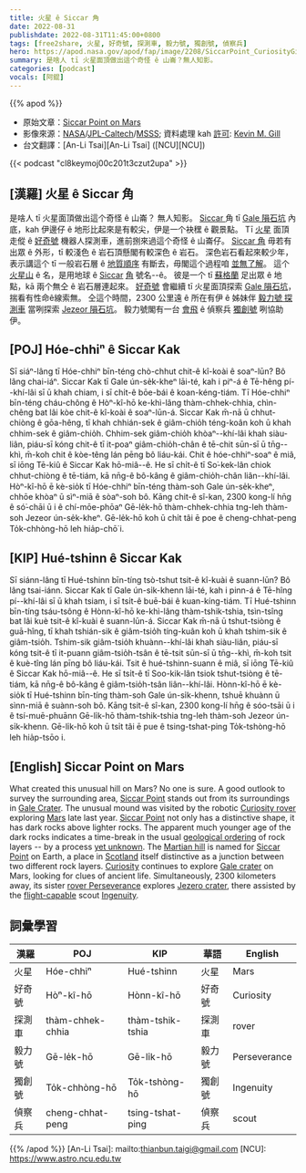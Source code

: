 ```yaml
---
title: 火星 ê Siccar 角
date: 2022-08-31
publishdate: 2022-08-31T11:45:00+0800
tags: [free2share, 火星, 好奇號, 探測車, 毅力號, 獨創號, 偵察兵]
hero: https://apod.nasa.gov/apod/fap/image/2208/SiccarPoint_CuriosityGill_1080.jpg
summary: 是啥人 tī 火星面頂做出這个奇怪 ê 山崙？無人知影。
categories: [podcast]
vocals: [阿錕]
---
```


{{% apod %}}

- 原始文章：[Siccar Point on Mars](https://apod.nasa.gov/apod/ap220831.html)
- 影像來源：[NASA](https://www.nasa.gov/)/[JPL-Caltech](https://www.jpl.nasa.gov/)/[MSSS](http://www.msss.com/); 資料處理 kah [許可](https://creativecommons.org/licenses/by/2.0/): [Kevin M. Gill](https://www.flickr.com/people/kevinmgill/)
- 台文翻譯：[An-Li Tsai][An-Li Tsai] ([NCU][NCU])

{{< podcast "cl8keymoj00c201t3czut2upa" >}}

## [漢羅] 火星 ê Siccar 角
是啥人 tī 火星面頂做出這个奇怪 ê 山崙？
無人知影。
[Siccar ][Siccar Point 1]角 tī [Gale 隕石坑][Gale Crater] 內底，kah 伊邊仔 ê 地形比起來是有較尖，伊是一个袂䆀 ê 觀景點。
Tī [火星][Mars] 面頂走傱 ê [好奇號][Curiosity rover] 機器人探測車，進前捌來過這个奇怪 ê 山崙仔。
[Siccar 角][Siccar Point 2] 毋若有出眾 ê 外形，tī 較淺色 ê 岩石頂懸閣有較深色 ê 岩石。
深色岩石看起來較少年，表示講這个 tī 一般岩石層 ê [地質順序][geological ordering] 有斷去，毋閣這个過程咱 [並無了解][yet unknown]。
這个 [火星山][Martian hill] ê 名，是用地球 ê [Siccar][Siccar] [角][Point] 號名--ê。
彼是一个 tī [蘇格蘭][Scotland] 足出眾 ê 地點，kā 兩个無仝 ê 岩石層連起來。
[好奇號][Curiosity] 會繼續 tī 火星面頂探索 [Gale 隕石坑][Gale crater]，揣看有性命ê線索無。
仝這个時間，2300 公里遠 ê 所在有伊 ê 姊妹伴 [毅力號 探測車][rover Perseverance] 當咧探索 [Jezeor 隕石坑][Jezero crater]。
毅力號閣有一台 [會飛][flight-capable t] ê 偵察兵 [獨創號][Ingenuity] 咧協助伊。

## [POJ] Hóe-chhiⁿ ê Siccar Kak
Sī siáⁿ-lâng tī Hóe-chhiⁿ bīn-téng chò-chhut chit-ê kî-koài ê soaⁿ-lūn?
Bô lâng chai-iáⁿ.
Siccar Kak tī Gale ún-se̍k-kheⁿ lāi-té, kah i piⁿ-á ê Tē-hêng pí--khí-lâi sī ū khah chiam, i sī chi̍t-ê bōe-bái ê koan-kéng-tiám.
Tī Hóe-chhiⁿ bīn-téng cháu-chông ê Hòⁿ-kî-hō ke-khì-lâng thàm-chhek-chhia, chìn-chêng bat lâi kòe chit-ê kî-koài ê soaⁿ-lūn-á.
Siccar Kak m̄-nā ū chhut-chiòng ê gōa-hêng, tī khah chhián-sek ê giâm-chio̍h téng-koân koh ū khah chhim-sek ê giâm-chio̍h.
Chhim-sek giâm-chio̍h khòaⁿ--khí-lâi khah siàu-liân, piáu-sī kóng chit-ê tī it-poaⁿ giâm-chio̍h-chân ê tē-chit sūn-sī ū tn̄g--khì, m̄-koh chit ê kòe-têng lán pēng bô liáu-kái.
Chit ê hóe-chhiⁿ-soaⁿ ê miâ, sī iōng Tē-kiû ê Siccar Kak hō-miâ--ê.
He sī chi̍t-ê tī So͘-kek-lân chiok chhut-chiòng ê tē-tiám, kā nn̄g-ê bô-kâng ê giâm-chio̍h-chân liân--khí-lâi.
Hòⁿ-kî-hō ē kè-sio̍k tī Hóe-chhiⁿ bīn-téng thàm-soh Gale ún-se̍k-kheⁿ, chhōe khòaⁿ ū sìⁿ-miā ê sòaⁿ-soh bô.
Kāng chit-ê sî-kan, 2300 kong-lí hn̄g ê só͘-chāi ū i ê chí-mōe-phōaⁿ Gē-le̍k-hō thàm-chhek-chhia tng-leh thàm-soh Jezeor ún-se̍k-kheⁿ.
Gē-le̍k-hō koh ū chi̍t tâi ē poe ê cheng-chhat-peng To̍k-chhòng-hō leh hia̍p-chō͘ i.

## [KIP] Hué-tshinn ê Siccar Kak
Sī siánn-lâng tī Hué-tshinn bīn-tíng tsò-tshut tsit-ê kî-kuài ê suann-lūn?
Bô lâng tsai-iánn.
Siccar Kak tī Gale ún-si̍k-khenn lāi-té, kah i pinn-á ê Tē-hîng pí--khí-lâi sī ū khah tsiam, i sī tsi̍t-ê buē-bái ê kuan-kíng-tiám.
Tī Hué-tshinn bīn-tíng tsáu-tsông ê Hònn-kî-hō ke-khì-lâng thàm-tshik-tshia, tsìn-tsîng bat lâi kuè tsit-ê kî-kuài ê suann-lūn-á.
Siccar Kak m̄-nā ū tshut-tsiòng ê guā-hîng, tī khah tshián-sik ê giâm-tsio̍h tíng-kuân koh ū khah tshim-sik ê giâm-tsio̍h.
Tshim-sik giâm-tsio̍h khuànn--khí-lâi khah siàu-liân, piáu-sī kóng tsit-ê tī it-puann giâm-tsio̍h-tsân ê tē-tsit sūn-sī ū tn̄g--khì, m̄-koh tsit ê kuè-tîng lán pīng bô liáu-kái.
Tsit ê hué-tshinn-suann ê miâ, sī iōng Tē-kiû ê Siccar Kak hō-miâ--ê.
He sī tsi̍t-ê tī Soo-kik-lân tsiok tshut-tsiòng ê tē-tiám, kā nn̄g-ê bô-kâng ê giâm-tsio̍h-tsân liân--khí-lâi.
Hònn-kî-hō ē kè-sio̍k tī Hué-tshinn bīn-tíng thàm-soh Gale ún-si̍k-khenn, tshuē khuànn ū sìnn-miā ê suànn-soh bô.
Kāng tsit-ê sî-kan, 2300 kong-lí hn̄g ê sóo-tsāi ū i ê tsí-muē-phuānn Gē-li̍k-hō thàm-tshik-tshia tng-leh thàm-soh Jezeor ún-si̍k-khenn.
Gē-li̍k-hō koh ū tsi̍t tâi ē pue ê tsing-tshat-ping To̍k-tshòng-hō leh hia̍p-tsōo i.

## [English] Siccar Point on Mars

What created this unusual hill on Mars?
No one is sure.
A good outlook to survey the surrounding area, [Siccar Point][Siccar Point 1] stands out from its surroundings in [Gale Crater][Gale Crater].
The unusual mound was visited by the robotic [Curiosity rover][Curiosity rover] exploring [Mars][Mars] late last year.
[Siccar Point][Siccar Point 2] not only has a distinctive shape, it has dark rocks above lighter rocks.
The apparent much younger age of the dark rocks indicates a time-break in the usual [geological ordering][geological ordering] of rock layers -- by a process [yet unknown][yet unknown].
The [Martian hill][Martian hill] is named for [Siccar][Siccar] [Point][Point] on Earth, a place in [Scotland][Scotland] itself distinctive as a junction between two different rock layers.
[Curiosity][Curiosity] continues to explore [Gale crater][Gale crater] on Mars, looking for clues of ancient life.
Simultaneously, 2300 kilometers away, its sister [rover Perseverance][rover Perseverance] explores [Jezero crater][Jezero crater], there assisted by the [flight-capable][flight-capable e] scout [Ingenuity][Ingenuity].

## 詞彙學習

|漢羅|POJ|KIP|華語|English|
|-|-|-|-|-|
|火星|Hóe-chhiⁿ|Hué-tshinn|火星|Mars|
|好奇號|Hòⁿ-kî-hō|Hònn-kî-hō|好奇號|Curiosity|
|探測車|thàm-chhek-chhia|thàm-tshik-tshia|探測車|rover|
|毅力號|Gē-le̍k-hō|Gē-li̍k-hō|毅力號|Perseverance|
|獨創號|To̍k-chhòng-hō|To̍k-tshòng-hō|獨創號|Ingenuity|
|偵察兵|cheng-chhat-peng|tsing-tshat-ping|偵察兵|scout|

{{% /apod %}}
[An-Li Tsai]: mailto:thianbun.taigi@gmail.com
[NCU]: https://www.astro.ncu.edu.tw

[copyright]: https://apod.nasa.gov/apod/fap/lib/about_apod.html#srapply

[Siccar Point 1]:https://www.flickr.com/photos/kevinmgill/51632892072
[Gale Crater]:https://www.jpl.nasa.gov/videos/a-guide-to-gale-crater
[Curiosity rover]:https://www.jpl.nasa.gov/missions/mars-science-laboratory-curiosity-rover-msl
[Mars]:https://solarsystem.nasa.gov/planets/mars/in-depth/
[Siccar Point 2]:https://www.flickr.com/photos/thomasappere/51642208126/in/pool-apods/
[geological ordering]:https://en.wikipedia.org/wiki/Stratigraphy
[yet unknown]:https://cdn.britannica.com/40/230840-050-2676B617/Dog-listening-mutt.jpg
[Martian hill]:https://mars.nasa.gov/msl/mission-updates/9061/sols-3276-3277-closest-approach-to-siccar-point/
[Siccar]:https://youtu.be/JCEDCcHcpYE
[Point]:https://en.wikipedia.org/wiki/Siccar_Point
[Scotland]:https://en.wikipedia.org/wiki/Scotland
[Curiosity]:https://apod.nasa.gov/apod/ap191029.html
[Gale crater]:https://apod.nasa.gov/apod/ap110729.html
[rover Perseverance]:https://mars.nasa.gov/mars2020/
[Jezero crater]:https://mars.nasa.gov/mars2020/mission/science/landing-site/
[flight-capable e]:https://apod.nasa.gov/apod/ap210420.html
[flight-capable t]:https://apod.tw/daily/20210420/
[Ingenuity]:https://mars.nasa.gov/technology/helicopter/#Quick-Facts
